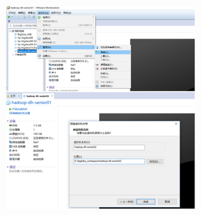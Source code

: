 ![image](https://raw.githubusercontent.com/dinghong1988/bigdata_image/master/111.png) 
![ghost](https://raw.githubusercontent.com/dinghong1988/bigdata_image/master/2.png)

